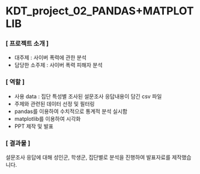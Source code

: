 # KDT_project_02_PANDAS+MATPLOTLIB


### [ 프로젝트 소개 ]

- 대주제 : 사이버 폭력에 관한 분석
- 담당한 소주제 : 사이버 폭력 피해자 분석

### [ 역할 ]

- 사용 data : 집단 특성별 조사된 설문조사 응답내용이 담긴 csv 파일
- 주제와 관련된 데이터 선정 및 필터링
- pandas를 이용하여 수치적으로 통계적 분석 실시함
- matplotlib를 이용하여 시각화
- PPT 제작 및 발표

### [ 결과물 ]

설문조사 응답에 대해 성인군, 학생군, 집단별로 분석을 진행하여 발표자료를 제작했습니다.
